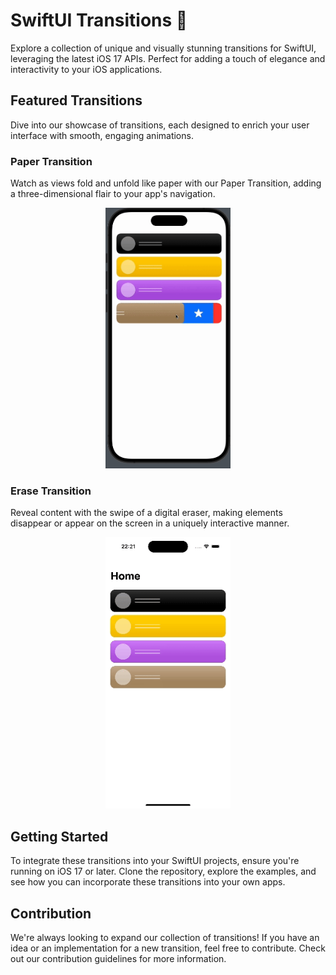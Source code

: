 <h1>SwiftUI Transitions 🚀</h1>
<p>Explore a collection of unique and visually stunning transitions for SwiftUI, leveraging the latest iOS 17 APIs. Perfect for adding a touch of elegance and interactivity to your iOS applications.</p>

<h2>Featured Transitions</h2>
<p>Dive into our showcase of transitions, each designed to enrich your user interface with smooth, engaging animations.</p>

<h3>Paper Transition</h3>
<p>Watch as views fold and unfold like paper with our Paper Transition, adding a three-dimensional flair to your app's navigation.</p>
<div style="text-align:center; margin-bottom:20px;">
  <img src="https://github.com/eminsaleck/SwiftUI-transitions/blob/f786469c578c67f134b401216e5d207654076ef8/Sources/Transitions/examples_gifs/paper.gif" width="200px" />
</div>

<h3>Erase Transition</h3>
<p>Reveal content with the swipe of a digital eraser, making elements disappear or appear on the screen in a uniquely interactive manner.</p>
<div style="text-align:center; margin-bottom:20px;">
  <img src="https://github.com/eminsaleck/SwiftUI-transitions/blob/e4676a6c4315b452c1642395606d01386a685809/Sources/Transitions/examples_gifs/erase.gif" width="200px" />
</div>

<h2>Getting Started</h2>
<p>To integrate these transitions into your SwiftUI projects, ensure you're running on iOS 17 or later. Clone the repository, explore the examples, and see how you can incorporate these transitions into your own apps.</p>

<h2>Contribution</h2>
<p>We're always looking to expand our collection of transitions! If you have an idea or an implementation for a new transition, feel free to contribute. Check out our contribution guidelines for more information.</p>
